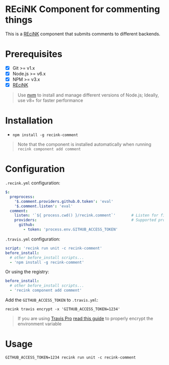 REciNK Component for commenting things
======================================

This is a [REciNK](https://github.com/MitocGroup/recink) component that submits comments to different backends.

# Prerequisites

- [x] Git >= v1.x
- [x] Node.js >= v6.x
- [x] NPM >= v3.x
- [x] [REciNK](https://github.com/MitocGroup/recink#installation)

> Use [nvm](https://github.com/creationix/nvm#installation) to install and
manage different versions of Node.js; Ideally, use v8+ for faster performance


# Installation

- `npm install -g recink-comment`

> Note that the component is installed automatically when running `recink component add comment`


# Configuration

`.recink.yml` configuration:

```yaml
$:
  preprocess:
    '$.comment.providers.github.0.token': 'eval'
    '$.comment.listen': 'eval'
  comment:
    listen: '`${ process.cwd() }/recink.comment`'       # Listen for file input (including initial content; think "tail -f")
    providers:                                          # Supported providers: github
      github:
        - token: 'process.env.GITHUB_ACCESS_TOKEN'
```

`.travis.yml` configuration:

```yaml
script: 'recink run unit -c recink-comment'  
before_install:
  # other before_install scripts...
  - 'npm install -g recink-comment'
```

Or using the registry: 

```yaml
before_install:
  # other before_install scripts...
  - 'recink component add comment'
```

Add the `GITHUB_ACCESS_TOKEN` to `.travis.yml`:

```
recink travis encrypt -x 'GITHUB_ACCESS_TOKEN=1234'
```

> If you are using [Travis Pro](https://travis-ci.com/) [read this guide](https://github.com/MitocGroup/recink/blob/master/docs/guide.md#configuring-github-project) to properly encrypt the environment variable


# Usage

```
GITHUB_ACCESS_TOKEN=1234 recink run unit -c recink-comment
```
